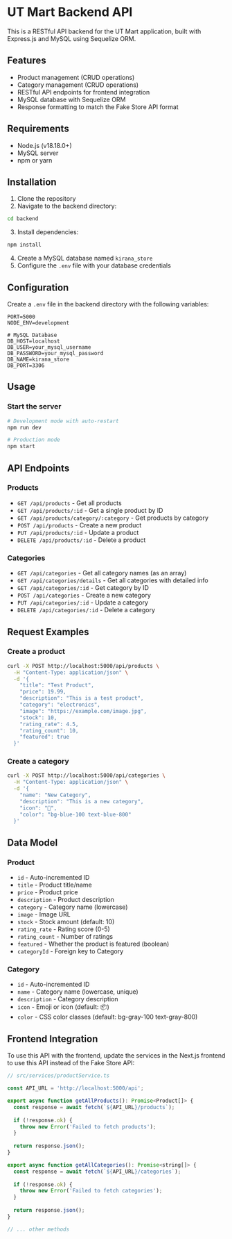 # UT Mart Backend API

This is a RESTful API backend for the UT Mart application, built with Express.js and MySQL using Sequelize ORM.

## Features

- Product management (CRUD operations)
- Category management (CRUD operations)
- RESTful API endpoints for frontend integration
- MySQL database with Sequelize ORM
- Response formatting to match the Fake Store API format

## Requirements

- Node.js (v18.18.0+)
- MySQL server
- npm or yarn

## Installation

1. Clone the repository
2. Navigate to the backend directory:
```bash
cd backend
```
3. Install dependencies:
```bash
npm install
```
4. Create a MySQL database named `kirana_store`
5. Configure the `.env` file with your database credentials

## Configuration

Create a `.env` file in the backend directory with the following variables:

```
PORT=5000
NODE_ENV=development

# MySQL Database
DB_HOST=localhost
DB_USER=your_mysql_username
DB_PASSWORD=your_mysql_password
DB_NAME=kirana_store
DB_PORT=3306
```

## Usage

### Start the server

```bash
# Development mode with auto-restart
npm run dev

# Production mode
npm start
```

## API Endpoints

### Products

- `GET /api/products` - Get all products
- `GET /api/products/:id` - Get a single product by ID
- `GET /api/products/category/:category` - Get products by category
- `POST /api/products` - Create a new product
- `PUT /api/products/:id` - Update a product
- `DELETE /api/products/:id` - Delete a product

### Categories

- `GET /api/categories` - Get all category names (as an array)
- `GET /api/categories/details` - Get all categories with detailed info
- `GET /api/categories/:id` - Get category by ID
- `POST /api/categories` - Create a new category
- `PUT /api/categories/:id` - Update a category
- `DELETE /api/categories/:id` - Delete a category

## Request Examples

### Create a product

```bash
curl -X POST http://localhost:5000/api/products \
  -H "Content-Type: application/json" \
  -d '{
    "title": "Test Product",
    "price": 19.99,
    "description": "This is a test product",
    "category": "electronics",
    "image": "https://example.com/image.jpg",
    "stock": 10,
    "rating_rate": 4.5,
    "rating_count": 10,
    "featured": true
  }'
```

### Create a category

```bash
curl -X POST http://localhost:5000/api/categories \
  -H "Content-Type: application/json" \
  -d '{
    "name": "New Category",
    "description": "This is a new category",
    "icon": "🚀",
    "color": "bg-blue-100 text-blue-800"
  }'
```

## Data Model

### Product

- `id` - Auto-incremented ID
- `title` - Product title/name
- `price` - Product price
- `description` - Product description
- `category` - Category name (lowercase)
- `image` - Image URL
- `stock` - Stock amount (default: 10)
- `rating_rate` - Rating score (0-5)
- `rating_count` - Number of ratings
- `featured` - Whether the product is featured (boolean)
- `categoryId` - Foreign key to Category

### Category

- `id` - Auto-incremented ID
- `name` - Category name (lowercase, unique)
- `description` - Category description
- `icon` - Emoji or icon (default: 📦)
- `color` - CSS color classes (default: bg-gray-100 text-gray-800)

## Frontend Integration

To use this API with the frontend, update the services in the Next.js frontend to use this API instead of the Fake Store API:

```javascript
// src/services/productService.ts

const API_URL = 'http://localhost:5000/api';

export async function getAllProducts(): Promise<Product[]> {
  const response = await fetch(`${API_URL}/products`);
  
  if (!response.ok) {
    throw new Error('Failed to fetch products');
  }
  
  return response.json();
}

export async function getAllCategories(): Promise<string[]> {
  const response = await fetch(`${API_URL}/categories`);
  
  if (!response.ok) {
    throw new Error('Failed to fetch categories');
  }
  
  return response.json();
}

// ... other methods
``` 
